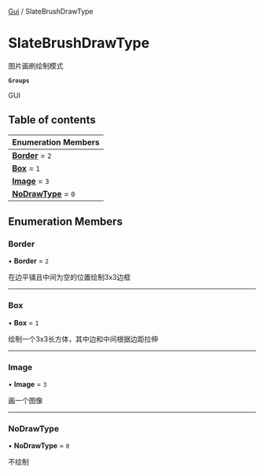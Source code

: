 [Gui](../groups/Gui.Gui.md) / SlateBrushDrawType

# SlateBrushDrawType <Badge type="tip" text="Enumeration" /> <Score text="SlateBrushDrawType" />

图片画刷绘制模式

**`Groups`**

GUI

## Table of contents

| Enumeration Members |
| :-----|
| **[Border](UI.SlateBrushDrawType.md#border)** = ``2`` <br> |
| **[Box](UI.SlateBrushDrawType.md#box)** = ``1`` <br> |
| **[Image](UI.SlateBrushDrawType.md#image)** = ``3`` <br> |
| **[NoDrawType](UI.SlateBrushDrawType.md#nodrawtype)** = ``0`` <br> |

## Enumeration Members

### Border <Score text="Border" /> 

• **Border** = ``2``

在边平铺且中间为空的位置绘制3x3边框

___

### Box <Score text="Box" /> 

• **Box** = ``1``

绘制一个3x3长方体，其中边和中间根据边距拉伸

___

### Image <Score text="Image" /> 

• **Image** = ``3``

画一个图像

___

### NoDrawType <Score text="NoDrawType" /> 

• **NoDrawType** = ``0``

不绘制
